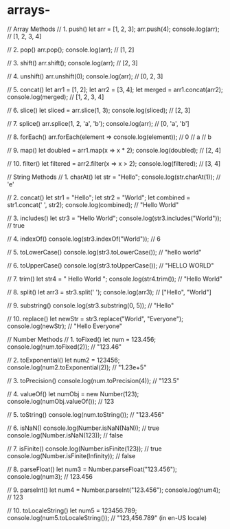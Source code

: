 # arrays-
// Array Methods
// 1. push()
let arr = [1, 2, 3];
arr.push(4);
console.log(arr); // [1, 2, 3, 4]

// 2. pop()
arr.pop();
console.log(arr); // [1, 2]

// 3. shift()
arr.shift();
console.log(arr); // [2, 3]

// 4. unshift()
arr.unshift(0);
console.log(arr); // [0, 2, 3]

// 5. concat()
let arr1 = [1, 2];
let arr2 = [3, 4];
let merged = arr1.concat(arr2);
console.log(merged); // [1, 2, 3, 4]

// 6. slice()
let sliced = arr.slice(1, 3);
console.log(sliced); // [2, 3]

// 7. splice()
arr.splice(1, 2, 'a', 'b');
console.log(arr); // [0, 'a', 'b']

// 8. forEach()
arr.forEach(element => console.log(element));
// 0
// a
// b

// 9. map()
let doubled = arr1.map(x => x * 2);
console.log(doubled); // [2, 4]

// 10. filter()
let filtered = arr2.filter(x => x > 2);
console.log(filtered); // [3, 4]

// String Methods
// 1. charAt()
let str = "Hello";
console.log(str.charAt(1)); // 'e'

// 2. concat()
let str1 = "Hello";
let str2 = "World";
let combined = str1.concat(' ', str2);
console.log(combined); // "Hello World"

// 3. includes()
let str3 = "Hello World";
console.log(str3.includes("World")); // true

// 4. indexOf()
console.log(str3.indexOf("World")); // 6

// 5. toLowerCase()
console.log(str3.toLowerCase()); // "hello world"

// 6. toUpperCase()
console.log(str3.toUpperCase()); // "HELLO WORLD"

// 7. trim()
let str4 = "  Hello World  ";
console.log(str4.trim()); // "Hello World"

// 8. split()
let arr3 = str3.split(' ');
console.log(arr3); // ["Hello", "World"]

// 9. substring()
console.log(str3.substring(0, 5)); // "Hello"

// 10. replace()
let newStr = str3.replace("World", "Everyone");
console.log(newStr); // "Hello Everyone"

// Number Methods
// 1. toFixed()
let num = 123.456;
console.log(num.toFixed(2)); // "123.46"

// 2. toExponential()
let num2 = 123456;
console.log(num2.toExponential(2)); // "1.23e+5"

// 3. toPrecision()
console.log(num.toPrecision(4)); // "123.5"

// 4. valueOf()
let numObj = new Number(123);
console.log(numObj.valueOf()); // 123

// 5. toString()
console.log(num.toString()); // "123.456"

// 6. isNaN()
console.log(Number.isNaN(NaN)); // true
console.log(Number.isNaN(123)); // false

// 7. isFinite()
console.log(Number.isFinite(123)); // true
console.log(Number.isFinite(Infinity)); // false

// 8. parseFloat()
let num3 = Number.parseFloat("123.456");
console.log(num3); // 123.456

// 9. parseInt()
let num4 = Number.parseInt("123.456");
console.log(num4); // 123

// 10. toLocaleString()
let num5 = 123456.789;
console.log(num5.toLocaleString()); // "123,456.789" (in en-US locale)


